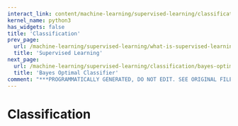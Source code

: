 ```yaml
---
interact_link: content/machine-learning/supervised-learning/classification/classification.ipynb
kernel_name: python3
has_widgets: false
title: 'Classification'
prev_page:
  url: /machine-learning/supervised-learning/what-is-supervised-learning
  title: 'Supervised Learning'
next_page:
  url: /machine-learning/supervised-learning/classification/bayes-optimal-classifier
  title: 'Bayes Optimal Classifier'
comment: "***PROGRAMMATICALLY GENERATED, DO NOT EDIT. SEE ORIGINAL FILES IN /content***"
---
```



# Classification


